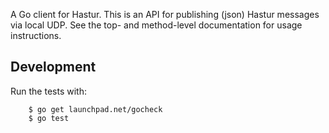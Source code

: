 A Go client for Hastur. This is an API for publishing (json) Hastur messages via local UDP. See the top- and
method-level documentation for usage instructions.

## Development

Run the tests with:

		$ go get launchpad.net/gocheck
		$ go test
